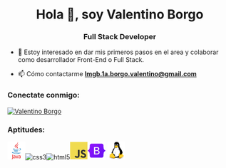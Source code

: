 <h1 align="center">Hola 👋, soy Valentino Borgo</h1>
<h3 align="center">Full Stack Developer</h3>

- 🔭 Estoy interesado en dar mis primeros pasos en el area y colaborar como desarrollador Front-End o Full Stack.

- 📫 Cómo contactarme **lmgb.1a.borgo.valentino@gmail.com**

<h3 align="left">Conectate conmigo:</h3>
<p align="left">
<a href="https://www.linkedin.com/in/valentino-borgo-a185b2258/" target="blank"><img align="center" src="https://raw.githubusercontent.com/rahuldkjain/github-profile-readme-generator/master/src/images/icons/Social/linked-in-alt.svg" alt="Valentino Borgo" height="30" width="40" /></a>
</p>

<h3 align="left">Aptitudes:</h3>
<div>
<img src="https://raw.githubusercontent.com/devicons/devicon/1119b9f84c0290e0f0b38982099a2bd027a48bf1/icons/java/java-original-wordmark.svg" alt="Java" width="40" height="40"/><img href="https://raw.githubusercontent.com/devicons/devicon/master/icons/css3/css3-original-wordmark.svg" alt="css3" width="40" height="40"/><img href="https://raw.githubusercontent.com/devicons/devicon/master/icons/html5/html5-original-wordmark.svg" alt="html5" width="40" height="40"/><img src="https://raw.githubusercontent.com/devicons/devicon/master/icons/javascript/javascript-original.svg" alt="javascript" width="40" height="40"/><img src="https://raw.githubusercontent.com/devicons/devicon/1119b9f84c0290e0f0b38982099a2bd027a48bf1/icons/bootstrap/bootstrap-original.svg" width="40" height="40">
<img src="https://raw.githubusercontent.com/devicons/devicon/1119b9f84c0290e0f0b38982099a2bd027a48bf1/icons/linux/linux-original.svg" alt="Linux" width="40" height="40"/>
</div>
